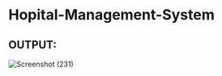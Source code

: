 # Hopital-Management-System
## OUTPUT:

![Screenshot (231)](https://user-images.githubusercontent.com/90265701/189528527-945f1245-09f9-40c0-823f-ef333705d9e2.png)
